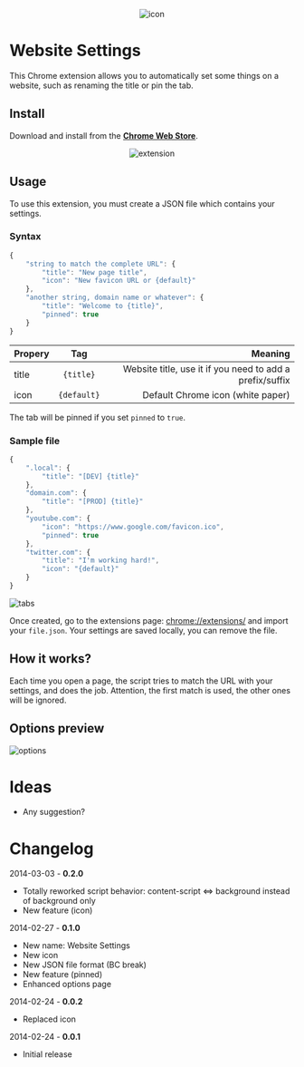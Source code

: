 <p align="center">
    <img src="https://raw.github.com/sylouuu/website-settings/master/img/icon_128.png" alt="icon">
</p>

# Website Settings

This Chrome extension allows you to automatically set some things on a website, such as renaming the title or pin the tab.

## Install

Download and install from the **[Chrome Web Store](https://chrome.google.com/webstore/detail/hcbgadmbdkiilgpifjgcakjehmafcjai/)**.

<p align="center">
    <img src="https://raw.github.com/sylouuu/website-settings/master/img/screenshots/extension.png" alt="extension">
</p>

## Usage

To use this extension, you must create a JSON file which contains your settings.

### Syntax

```js
{
    "string to match the complete URL": {
        "title": "New page title",
        "icon": "New favicon URL or {default}"
    },
    "another string, domain name or whatever": {
        "title": "Welcome to {title}",
        "pinned": true
    }
}
```

| Propery       | Tag               | Meaning                                                   |
| ------------- |:-----------------:| ---------------------------------------------------------:|
| title         | ```{title}```     | Website title, use it if you need to add a prefix/suffix  |
| icon          | ```{default}```   | Default Chrome icon (white paper)                         |

The tab will be pinned if you set ```pinned``` to ```true```.

### Sample file

```js
{
    ".local": {
        "title": "[DEV] {title}"
    },
    "domain.com": {
        "title": "[PROD] {title}"
    },
    "youtube.com": {
        "icon": "https://www.google.com/favicon.ico",
        "pinned": true
    },
    "twitter.com": {
        "title": "I'm working hard!",
        "icon": "{default}"
    }
}
```

<img src="https://raw.github.com/sylouuu/website-settings/master/img/screenshots/tabs.png" alt="tabs">

Once created, go to the extensions page: [chrome://extensions/](chrome://extensions/) and import your ```file.json```. Your settings are saved locally, you can remove the file.

## How it works?

Each time you open a page, the script tries to match the URL with your settings, and does the job.
Attention, the first match is used, the other ones will be ignored.

## Options preview

<img src="https://raw.github.com/sylouuu/website-settings/master/img/screenshots/options.png" alt="options">

# Ideas

* Any suggestion?

# Changelog

2014-03-03 - **0.2.0**

* Totally reworked script behavior: content-script <=> background instead of background only
* New feature (icon)

2014-02-27 - **0.1.0**

* New name: Website Settings
* New icon
* New JSON file format (BC break)
* New feature (pinned)
* Enhanced options page

2014-02-24 - **0.0.2**

* Replaced icon

2014-02-24 - **0.0.1**

* Initial release
